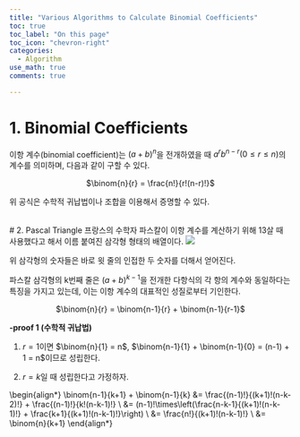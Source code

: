 ```yaml
---
title: "Various Algorithms to Calculate Binomial Coefficients"
toc: true
toc_label: "On this page"
toc_icon: "chevron-right"
categories:
  - Algorithm
use_math: true
comments: true

---
```


# 1. Binomial Coefficients
이항 계수(binomial coefficient)는 $(a + b)^{n}$을 전개하였을 때 $a^{r} b^{n-r} (0 \leq r \leq n)$의 계수를 의미하며, 다음과 같이 구할 수 있다.

<center>$\binom{n}{r} = \frac{n!}{r!(n-r)!}$</center>

위 공식은 수학적 귀납법이나 조합을 이용해서 증명할 수 있다.


<br/>
# 2. Pascal Triangle
프랑스의 수학자 파스칼이 이항 계수를 계산하기 위해 13살 때 사용했다고 해서 이름 붙여진 삼각형 형태의 배열이다.

<img src="https://user-images.githubusercontent.com/88201512/132992449-be0a3835-7100-4213-b41c-b0ccb849e8d7.PNG">

위 삼각형의 숫자들은 바로 윗 줄의 인접한 두 숫자를 더해서 얻어진다.

파스칼 삼각형의 k번째 줄은 $(a + b)^{k-1}$을 전개한 다항식의 각 항의 계수와 동일하다는 특징을 가지고 있는데, 이는 이항 계수의 대표적인 성질로부터 기인한다.

<center>$\binom{n}{r} = \binom{n-1}{r} + \binom{n-1}{r-1}$</center>

**-proof 1 (수학적 귀납법)**

1) $r = 1$이면 $\binom{n}{1} = n$, $\binom{n-1}{1} + \binom{n-1}{0} = (n-1) + 1 = n$이므로 성립한다.

2) $r = k$일 때 성립한다고 가정하자.

\begin{align\*}
\binom{n-1}{k+1} + \binom{n-1}{k} &= \frac{(n-1)!}{(k+1)!(n-k-2)!} + \frac{(n-1)!}{k!(n-k-1)!} \\
&= (n-1)!\times\left(\frac{n-k-1}{(k+1)!(n-k-1)!} + \frac{k+1}{(k+1)!(n-k-1)!}\right) \\
&= \frac{n!}{(k+1)!(n-k-1)!} \\
&= \binom{n}{k+1}
\end{align\*}

